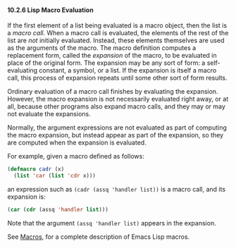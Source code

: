 

#### 10.2.6 Lisp Macro Evaluation

If the first element of a list being evaluated is a macro object, then the list is a *macro call*. When a macro call is evaluated, the elements of the rest of the list are *not* initially evaluated. Instead, these elements themselves are used as the arguments of the macro. The macro definition computes a replacement form, called the *expansion* of the macro, to be evaluated in place of the original form. The expansion may be any sort of form: a self-evaluating constant, a symbol, or a list. If the expansion is itself a macro call, this process of expansion repeats until some other sort of form results.

Ordinary evaluation of a macro call finishes by evaluating the expansion. However, the macro expansion is not necessarily evaluated right away, or at all, because other programs also expand macro calls, and they may or may not evaluate the expansions.

Normally, the argument expressions are not evaluated as part of computing the macro expansion, but instead appear as part of the expansion, so they are computed when the expansion is evaluated.

For example, given a macro defined as follows:

```lisp
(defmacro cadr (x)
  (list 'car (list 'cdr x)))
```

an expression such as `(cadr (assq 'handler list))` is a macro call, and its expansion is:

```lisp
(car (cdr (assq 'handler list)))
```

Note that the argument `(assq 'handler list)` appears in the expansion.

See [Macros](Macros.html), for a complete description of Emacs Lisp macros.
